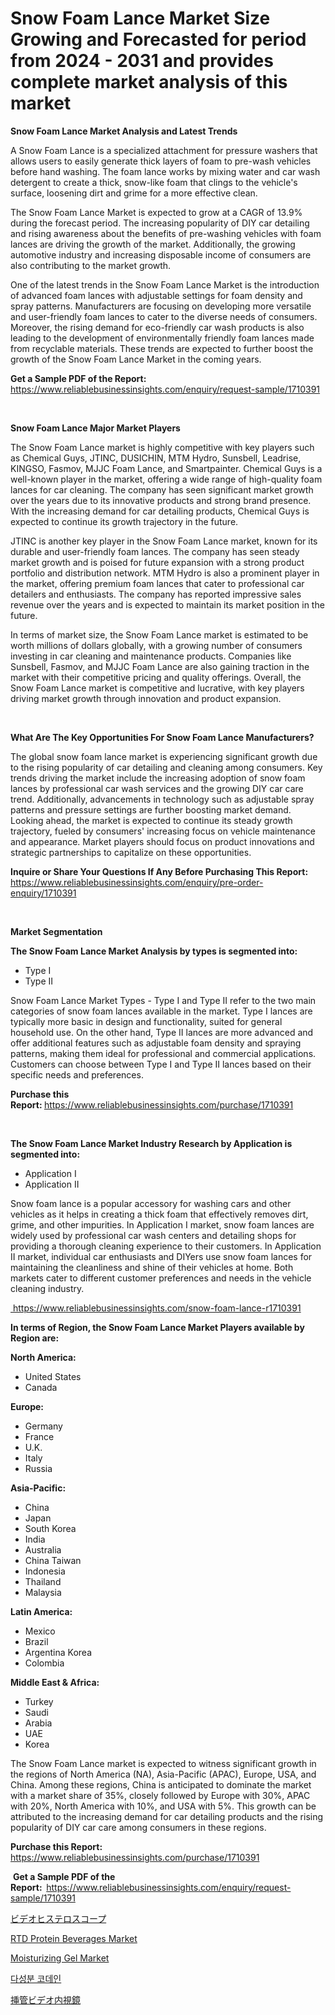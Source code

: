 <p><h1>Snow Foam Lance Market Size Growing and Forecasted for period from 2024 - 2031 and provides complete market analysis of this market</h1></p><p><strong>Snow Foam Lance Market Analysis and Latest Trends</strong></p>
<p><p>A Snow Foam Lance is a specialized attachment for pressure washers that allows users to easily generate thick layers of foam to pre-wash vehicles before hand washing. The foam lance works by mixing water and car wash detergent to create a thick, snow-like foam that clings to the vehicle's surface, loosening dirt and grime for a more effective clean.</p><p>The Snow Foam Lance Market is expected to grow at a CAGR of 13.9% during the forecast period. The increasing popularity of DIY car detailing and rising awareness about the benefits of pre-washing vehicles with foam lances are driving the growth of the market. Additionally, the growing automotive industry and increasing disposable income of consumers are also contributing to the market growth.</p><p>One of the latest trends in the Snow Foam Lance Market is the introduction of advanced foam lances with adjustable settings for foam density and spray patterns. Manufacturers are focusing on developing more versatile and user-friendly foam lances to cater to the diverse needs of consumers. Moreover, the rising demand for eco-friendly car wash products is also leading to the development of environmentally friendly foam lances made from recyclable materials. These trends are expected to further boost the growth of the Snow Foam Lance Market in the coming years.</p></p>
<p><strong>Get a Sample PDF of the Report:&nbsp;</strong> <a href="https://www.reliablebusinessinsights.com/enquiry/request-sample/1710391">https://www.reliablebusinessinsights.com/enquiry/request-sample/1710391</a></p>
<p>&nbsp;</p>
<p><strong>Snow Foam Lance Major Market Players</strong></p>
<p><p>The Snow Foam Lance market is highly competitive with key players such as Chemical Guys, JTINC, DUSICHIN, MTM Hydro, Sunsbell, Leadrise, KINGSO, Fasmov, MJJC Foam Lance, and Smartpainter. Chemical Guys is a well-known player in the market, offering a wide range of high-quality foam lances for car cleaning. The company has seen significant market growth over the years due to its innovative products and strong brand presence. With the increasing demand for car detailing products, Chemical Guys is expected to continue its growth trajectory in the future.</p><p>JTINC is another key player in the Snow Foam Lance market, known for its durable and user-friendly foam lances. The company has seen steady market growth and is poised for future expansion with a strong product portfolio and distribution network. MTM Hydro is also a prominent player in the market, offering premium foam lances that cater to professional car detailers and enthusiasts. The company has reported impressive sales revenue over the years and is expected to maintain its market position in the future.</p><p>In terms of market size, the Snow Foam Lance market is estimated to be worth millions of dollars globally, with a growing number of consumers investing in car cleaning and maintenance products. Companies like Sunsbell, Fasmov, and MJJC Foam Lance are also gaining traction in the market with their competitive pricing and quality offerings. Overall, the Snow Foam Lance market is competitive and lucrative, with key players driving market growth through innovation and product expansion.</p></p>
<p>&nbsp;</p>
<p><strong>What Are The Key Opportunities For Snow Foam Lance Manufacturers?</strong></p>
<p><p>The global snow foam lance market is experiencing significant growth due to the rising popularity of car detailing and cleaning among consumers. Key trends driving the market include the increasing adoption of snow foam lances by professional car wash services and the growing DIY car care trend. Additionally, advancements in technology such as adjustable spray patterns and pressure settings are further boosting market demand. Looking ahead, the market is expected to continue its steady growth trajectory, fueled by consumers' increasing focus on vehicle maintenance and appearance. Market players should focus on product innovations and strategic partnerships to capitalize on these opportunities.</p></p>
<p><strong>Inquire or Share Your Questions If Any Before Purchasing This Report:</strong> <a href="https://www.reliablebusinessinsights.com/enquiry/pre-order-enquiry/1710391">https://www.reliablebusinessinsights.com/enquiry/pre-order-enquiry/1710391</a></p>
<p>&nbsp;</p>
<p><strong>Market Segmentation</strong></p>
<p><strong>The Snow Foam Lance Market Analysis by types is segmented into:</strong></p>
<p><ul><li>Type I</li><li>Type II</li></ul></p>
<p><p>Snow Foam Lance Market Types - Type I and Type II refer to the two main categories of snow foam lances available in the market. Type I lances are typically more basic in design and functionality, suited for general household use. On the other hand, Type II lances are more advanced and offer additional features such as adjustable foam density and spraying patterns, making them ideal for professional and commercial applications. Customers can choose between Type I and Type II lances based on their specific needs and preferences.</p></p>
<p><strong>Purchase this Report:&nbsp;</strong><a href="https://www.reliablebusinessinsights.com/purchase/1710391">https://www.reliablebusinessinsights.com/purchase/1710391</a></p>
<p>&nbsp;</p>
<p><strong>The Snow Foam Lance Market Industry Research by Application is segmented into:</strong></p>
<p><ul><li>Application I</li><li>Application II</li></ul></p>
<p><p>Snow foam lance is a popular accessory for washing cars and other vehicles as it helps in creating a thick foam that effectively removes dirt, grime, and other impurities. In Application I market, snow foam lances are widely used by professional car wash centers and detailing shops for providing a thorough cleaning experience to their customers. In Application II market, individual car enthusiasts and DIYers use snow foam lances for maintaining the cleanliness and shine of their vehicles at home. Both markets cater to different customer preferences and needs in the vehicle cleaning industry.</p></p>
<p><a href="https://www.reliablebusinessinsights.com/snow-foam-lance-r1710391">&nbsp;https://www.reliablebusinessinsights.com/snow-foam-lance-r1710391</a></p>
<p><strong>In terms of Region, the Snow Foam Lance Market Players available by Region are:</strong></p>
<p>
    <p> <strong> North America: </strong>
        <ul>
            <li>United States</li>
            <li>Canada</li>
        </ul>
        </p> 
    <p> <strong> Europe: </strong>
        <ul>
            <li>Germany</li>
            <li>France</li>
            <li>U.K.</li>
            <li>Italy</li>
            <li>Russia</li>
        </ul>
        </p> 
    <p> <strong> Asia-Pacific: </strong>
        <ul>
            <li>China</li>
            <li>Japan</li>
            <li>South Korea</li>
            <li>India</li>
            <li>Australia</li>
            <li>China Taiwan</li>
            <li>Indonesia</li>
            <li>Thailand</li>
            <li>Malaysia</li>
        </ul>
        </p> 
    <p> <strong> Latin America: </strong>
        <ul>
            <li>Mexico</li>
            <li>Brazil</li>
            <li>Argentina Korea</li>
            <li>Colombia</li>
        </ul>
        </p> 
    <p> <strong> Middle East & Africa: </strong>
        <ul>
            <li>Turkey</li>
            <li>Saudi</li>
            <li>Arabia</li>
            <li>UAE</li>
            <li>Korea</li>
        </ul>
    </p>
    </p>
<p><p>The Snow Foam Lance market is expected to witness significant growth in the regions of North America (NA), Asia-Pacific (APAC), Europe, USA, and China. Among these regions, China is anticipated to dominate the market with a market share of 35%, closely followed by Europe with 30%, APAC with 20%, North America with 10%, and USA with 5%. This growth can be attributed to the increasing demand for car detailing products and the rising popularity of DIY car care among consumers in these regions.</p></p>
<p><strong>Purchase this Report: </strong><a href="https://www.reliablebusinessinsights.com/purchase/1710391">https://www.reliablebusinessinsights.com/purchase/1710391</a></p>
<p>&nbsp;<strong>Get a Sample PDF of the Report:&nbsp;&nbsp;</strong><a href="https://www.reliablebusinessinsights.com/enquiry/request-sample/1710391">https://www.reliablebusinessinsights.com/enquiry/request-sample/1710391</a></p>
<p><strong></strong></p>
<p><p><a href="https://github.com/EthanMorar2011/Market-Research-Report-List-2/blob/main/6050816126364.md">ビデオヒステロスコープ</a></p><p><a href="https://issuu.com/reportprime-2/docs/rtd-protein-beverages-market-size-2030.pptx">RTD Protein Beverages Market</a></p><p><a href="https://github.com/dx0328/Market-Research-Report-List-3/blob/main/moisturizing-gel-market.md">Moisturizing Gel Market</a></p><p><a href="https://github.com/EthaWolf/Market-Research-Report-List-1/blob/main/6962361107043.md">다성분 코데인</a></p><p><a href="https://github.com/dzy793153605/Market-Research-Report-List-2/blob/main/8138579126363.md">挿管ビデオ内視鏡</a></p></p>